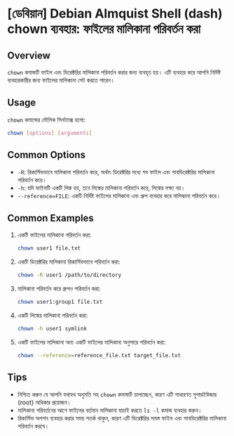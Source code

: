 # [ডেবিয়ান] Debian Almquist Shell (dash) chown ব্যবহার: ফাইলের মালিকানা পরিবর্তন করা

## Overview
`chown` কমান্ডটি ফাইল এবং ডিরেক্টরির মালিকানা পরিবর্তন করার জন্য ব্যবহৃত হয়। এটি ব্যবহার করে আপনি নির্দিষ্ট ব্যবহারকারীর জন্য ফাইলের মালিকানা সেট করতে পারেন।

## Usage
`chown` কমান্ডের মৌলিক সিনট্যাক্স হলো:

```bash
chown [options] [arguments]
```

## Common Options
- `-R`: রিকার্সিভভাবে মালিকানা পরিবর্তন করে, অর্থাৎ ডিরেক্টরির মধ্যে সব ফাইল এবং সাবডিরেক্টরির মালিকানা পরিবর্তন করে।
- `-h`: যদি ফাইলটি একটি লিঙ্ক হয়, তবে লিঙ্কের মালিকানা পরিবর্তন করে, লিঙ্কের লক্ষ্য নয়।
- `--reference=FILE`: একটি নির্দিষ্ট ফাইলের মালিকানা এবং গ্রুপ ব্যবহার করে মালিকানা পরিবর্তন করে।

## Common Examples
1. একটি ফাইলের মালিকানা পরিবর্তন করা:
   ```bash
   chown user1 file.txt
   ```

2. একটি ডিরেক্টরির মালিকানা রিকার্সিভভাবে পরিবর্তন করা:
   ```bash
   chown -R user1 /path/to/directory
   ```

3. মালিকানা পরিবর্তন করে গ্রুপও পরিবর্তন করা:
   ```bash
   chown user1:group1 file.txt
   ```

4. একটি লিঙ্কের মালিকানা পরিবর্তন করা:
   ```bash
   chown -h user1 symlink
   ```

5. একটি ফাইলের মালিকানা অন্য একটি ফাইলের মালিকানা অনুসারে পরিবর্তন করা:
   ```bash
   chown --reference=reference_file.txt target_file.txt
   ```

## Tips
- নিশ্চিত করুন যে আপনি যথাযথ অনুমতি সহ `chown` কমান্ডটি চালাচ্ছেন, কারণ এটি সাধারণত সুপারইউজার (root) অধিকার প্রয়োজন।
- মালিকানা পরিবর্তনের আগে ফাইলের বর্তমান মালিকানা যাচাই করতে `ls -l` কমান্ড ব্যবহার করুন।
- রিকার্সিভ অপশন ব্যবহার করার সময় সতর্ক থাকুন, কারণ এটি ডিরেক্টরির সমস্ত ফাইল এবং সাবডিরেক্টরির মালিকানা পরিবর্তন করবে।